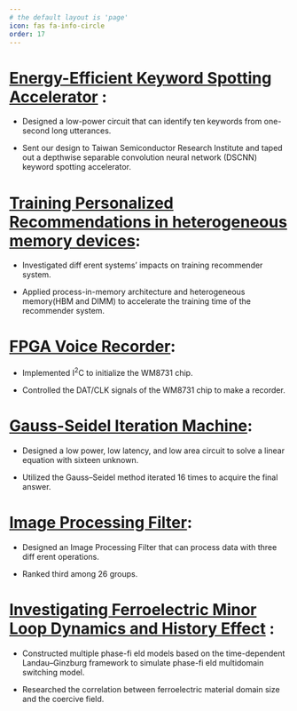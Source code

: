 ```yaml
---
# the default layout is 'page'
icon: fas fa-info-circle
order: 17
---
```



# [Energy-Efficient Keyword Spotting Accelerator](https://davidlu1999.github.io/posts/accelerator/) :
- Designed a low-power circuit that can identify ten keywords from one-second long utterances.

- Sent our design to Taiwan Semiconductor Research Institute and taped out a depthwise separable convolution neural network (DSCNN) keyword spotting accelerator.

# [Training Personalized Recommendations in heterogeneous memory devices](https://davidlu1999.github.io/posts/mfcc/):

- Investigated diff erent systems’ impacts on training recommender system.

- Applied process-in-memory architecture and heterogeneous memory(HBM and DIMM) to accelerate the training time of the recommender system.

# [FPGA Voice Recorder](https://davidlu1999.github.io/posts/FPGA/):

- Implemented I<sup>2</sup>C to initialize the WM8731 chip.

- Controlled the DAT/CLK signals of the WM8731 chip to make a recorder.

# [Gauss-Seidel Iteration Machine](https://davidlu1999.github.io/posts/GSIM/):

- Designed a low power, low latency, and low area circuit to solve a linear equation with sixteen unknown.

- Utilized the Gauss–Seidel method iterated 16 times to acquire the final answer.

# [Image Processing Filter](https://davidlu1999.github.io/posts/Gauss-Seidel-Iteration-Machine/):

- Designed an Image Processing Filter that can process data with three diff erent operations.

- Ranked third among 26 groups.

# [Investigating Ferroelectric Minor Loop Dynamics and History Effect](https://davidlu1999.github.io/posts/ferro/) :

- Constructed multiple phase-fi eld models based on the time-dependent Landau–Ginzburg framework to simulate phase-fi eld multidomain switching model.

- Researched the correlation between ferroelectric material domain size and the coercive field.